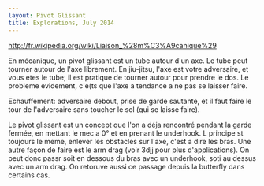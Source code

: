 ```yaml
---
layout: Pivot Glissant
title: Explorations, July 2014
---
```

http://fr.wikipedia.org/wiki/Liaison_%28m%C3%A9canique%29

En mécanique, un pivot glissant est un tube autour d'un axe. Le tube peut tourner autour de l'axe librement. En jiu-jitsu, l'axe est votre adversaire, et vous etes le tube; il est pratique de tourner autour pour prendre le dos. Le probleme evidement, c'e(ts que l'axe a tendance a ne pas se laisser faire.

Echauffement: adversaire debout, prise de garde sautante, et il faut faire le tour de l'adversaire sans toucher le sol (qui se laisse faire). 

Le pivot glissant est un concept que l'on a déja rencontré pendant la garde fermée, en mettant le mec a 0° et en prenant le underhook. L principe st toujours le meme, enlever les obstacles sur l'axe, c'est a dire les bras. Une autre façon de faire est le arm drag (voir 3djj pour plus d'applications). On peut donc passr soit en dessous du bras avec un underhook, soti au dessus avec un arm drag. On retoruve aussi ce passage depuis la butterfly dans certains cas.